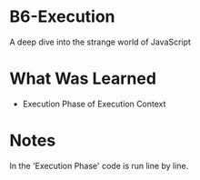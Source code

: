 # B6-Execution

<p>A deep dive into the strange world of JavaScript</p>

<h1>What Was Learned</h1>
 <ul>

  <li>Execution Phase of Execution Context</li>
  

 </ul>
 
<h1>Notes</h1>

In the 'Execution Phase' code is run line by line.

